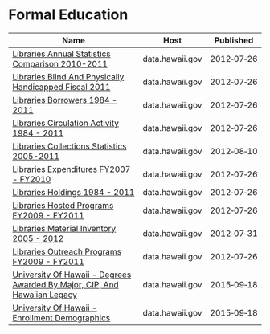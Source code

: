 # Formal Education

Name | Host | Published
---- | ---- | ---------
[Libraries Annual Statistics Comparison 2010-2011](../datasets/utt5-rg7n.md) | data.hawaii.gov | 2012&#x2011;07&#x2011;26
[Libraries Blind And Physically Handicapped Fiscal 2011](../datasets/nd3u-89v6.md) | data.hawaii.gov | 2012&#x2011;07&#x2011;26
[Libraries Borrowers 1984 - 2011](../datasets/uzs2-uayh.md) | data.hawaii.gov | 2012&#x2011;07&#x2011;26
[Libraries Circulation Activity 1984 - 2011](../datasets/ky64-e4mx.md) | data.hawaii.gov | 2012&#x2011;07&#x2011;26
[Libraries Collections Statistics 2005-2011](../datasets/g4rv-58tp.md) | data.hawaii.gov | 2012&#x2011;08&#x2011;10
[Libraries Expenditures FY2007 - FY2010](../datasets/cqxe-ukdd.md) | data.hawaii.gov | 2012&#x2011;07&#x2011;26
[Libraries Holdings 1984 - 2011](../datasets/rdtc-xuie.md) | data.hawaii.gov | 2012&#x2011;07&#x2011;26
[Libraries Hosted Programs FY2009 - FY2011](../datasets/3af5-md85.md) | data.hawaii.gov | 2012&#x2011;07&#x2011;26
[Libraries Material Inventory 2005 - 2012](../datasets/cip4-gcsk.md) | data.hawaii.gov | 2012&#x2011;07&#x2011;31
[Libraries Outreach Programs FY2009 - FY2011](../datasets/ekm4-ugtg.md) | data.hawaii.gov | 2012&#x2011;07&#x2011;26
[University Of Hawaii - Degrees Awarded By Major, CIP, And Hawaiian Legacy](../datasets/7bfs-svqv.md) | data.hawaii.gov | 2015&#x2011;09&#x2011;18
[University Of Hawaii - Enrollment Demographics](../datasets/fkt2-a2fc.md) | data.hawaii.gov | 2015&#x2011;09&#x2011;18

